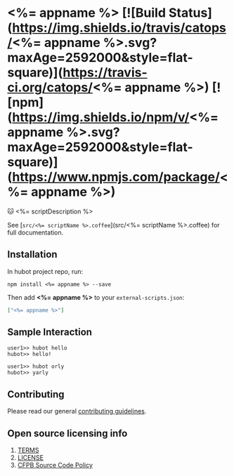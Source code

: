 # <%= appname %> [![Build Status](https://img.shields.io/travis/catops/<%= appname %>.svg?maxAge=2592000&style=flat-square)](https://travis-ci.org/catops/<%= appname %>) [![npm](https://img.shields.io/npm/v/<%= appname %>.svg?maxAge=2592000&style=flat-square)](https://www.npmjs.com/package/<%= appname %>)

:cat: <%= scriptDescription %>

See [`src/<%= scriptName %>.coffee`](src/<%= scriptName %>.coffee) for full documentation.

## Installation

In hubot project repo, run:

`npm install <%= appname %> --save`

Then add **<%= appname %>** to your `external-scripts.json`:

```json
["<%= appname %>"]
```

## Sample Interaction

```
user1>> hubot hello
hubot>> hello!
```

```
user1>> hubot orly
hubot>> yarly
```

## Contributing

Please read our general [contributing guidelines](CONTRIBUTING.md).

## Open source licensing info
1. [TERMS](TERMS.md)
2. [LICENSE](LICENSE)
3. [CFPB Source Code Policy](https://github.com/cfpb/source-code-policy/)
